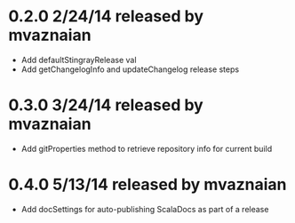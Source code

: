 # 0.2.0 2/24/14 released by mvaznaian
* Add defaultStingrayRelease val
* Add getChangelogInfo and updateChangelog release steps

# 0.3.0 3/24/14 released by mvaznaian
* Add gitProperties method to retrieve repository info for current build

# 0.4.0 5/13/14 released by mvaznaian
* Add docSettings for auto-publishing ScalaDocs as part of a release
